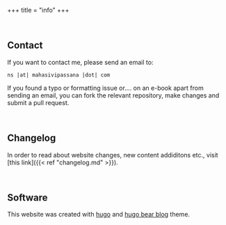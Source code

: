 +++
title = "info"
+++


&nbsp;
## Contact

If you want to contact me, please send an email to: 

``ns |at| mahasivipassana |dot| com`` 


If you found a typo or formatting issue or.... on an e-book apart from sending an email, you can fork the relevant repository, make changes and submit a pull request.


&nbsp;
## Changelog

In order to read about website changes, new content addiditons etc., visit [this link]({{< ref "changelog.md" >}}).


&nbsp;
## Software

This website was created with [hugo](https://gohugo.io/) and  [hugo bear blog](https://github.com/janraasch/hugo-bearblog) theme.

